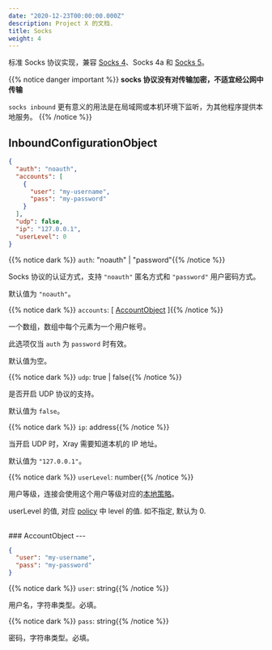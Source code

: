 ```yaml
---
date: "2020-12-23T00:00:00.000Z"
description: Project X 的文档.
title: Socks
weight: 4
---
```


标准 Socks 协议实现，兼容 [Socks 4](http://ftp.icm.edu.pl/packages/socks/socks4/SOCKS4.protocol)、Socks 4a 和 [Socks 5](http://ftp.icm.edu.pl/packages/socks/socks4/SOCKS4.protocol)。

{{% notice danger important %}}
**socks 协议没有对传输加密，不适宜经公网中传输**

`socks inbound` 更有意义的用法是在局域网或本机环境下监听，为其他程序提供本地服务。
{{% /notice %}}

## InboundConfigurationObject

```json
{
  "auth": "noauth",
  "accounts": [
    {
      "user": "my-username",
      "pass": "my-password"
    }
  ],
  "udp": false,
  "ip": "127.0.0.1",
  "userLevel": 0
}
```

{{% notice dark %}} `auth`: "noauth" | "password"{{% /notice %}}

Socks 协议的认证方式，支持 `"noauth"` 匿名方式和 `"password"` 用户密码方式。

默认值为 `"noauth"`。

{{% notice dark %}} `accounts`: \[ [AccountObject](#accountobject) \]{{% /notice %}}

一个数组，数组中每个元素为一个用户帐号。

此选项仅当 `auth` 为 `password` 时有效。

默认值为空。

{{% notice dark %}} `udp`: true | false{{% /notice %}}

是否开启 UDP 协议的支持。

默认值为 `false`。

{{% notice dark %}} `ip`: address{{% /notice %}}

当开启 UDP 时，Xray 需要知道本机的 IP 地址。

默认值为 `"127.0.0.1"`。

{{% notice dark %}} `userLevel`: number{{% /notice %}}

用户等级，连接会使用这个用户等级对应的[本地策略](../../base/policy#levelpolicyobject)。

userLevel 的值, 对应 [policy](../../base/policy#policyobject) 中 level 的值. 如不指定, 默认为 0.

<br />
### AccountObject
---

```json
{
  "user": "my-username",
  "pass": "my-password"
}
```

{{% notice dark %}} `user`: string{{% /notice %}}

用户名，字符串类型。必填。

{{% notice dark %}} `pass`: string{{% /notice %}}

密码，字符串类型。必填。
